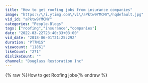 ```yaml
---
title: "How to get roofing jobs from insurance companies"
image: "https:\/\/i.ytimg.com\/vi\/aPktw9YMCMY\/hqdefault.jpg"
vid_id: "aPktw9YMCMY"
categories: "People-Blogs"
tags: ["roofing","insurance","companies"]
date: "2022-03-22T23:40:33+03:00"
vid_date: "2018-06-01T21:25:29Z"
duration: "PT7M1S"
viewcount: "11861"
likeCount: "271"
dislikeCount: ""
channel: "Douglass Restoration Inc"
---
```

{% raw %}How to get Roofing jobs{% endraw %}
